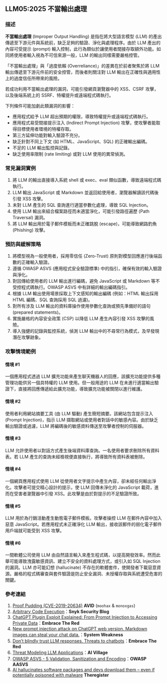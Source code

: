 ## LLM05:2025 不當輸出處理

### 描述

**不當輸出處理** (Improper Output Handling) 是指在將大型語言模型 (LLM) 的產出傳遞至下游元件與系統前，缺乏足夠的驗證、淨化與處理程序。由於 LLM 產出的內容可受提示 (prompt) 輸入控制，此行為類似於讓使用者間接存取額外功能。如同將使用者輸入視為不可信來源一般，LLM 的輸出同樣需要嚴格控管。

「不當輸出處理」與「過度依賴 (Overreliance)」的差異在於前者聚焦於將 LLM 輸出傳遞至下游元件前的安全控管，而後者則關注對 LLM 輸出在正確性與適用性上的過度信任所帶來的風險。

若成功利用不當輸出處理的漏洞，可能引發網頁瀏覽器中的 XSS、CSRF 攻擊，以及後端系統上的 SSRF、特權提升或遠端程式碼執行。

下列條件可能加劇此類漏洞的影響：

- 應用程式給予 LLM 超出預期的權限，導致特權提升或遠端程式碼執行。
- 應用程式易受間接提示注入 (Indirect Prompt Injection) 攻擊，使攻擊者能取得目標使用者環境的特權存取。
- 第三方延伸功能對輸入驗證不充分。
- 缺乏針對不同上下文 (如 HTML、JavaScript、SQL) 的正確輸出編碼。
- 不足的 LLM 輸出監控與記錄。
- 缺乏使用率限制 (rate limiting) 或對 LLM 使用的異常偵測。

### 常見漏洞實例

1. 將 LLM 的輸出直接導入系統 shell 或 exec、eval 類似函數，導致遠端程式碼執行。
2. LLM 輸出 JavaScript 或 Markdown 並返回給使用者，瀏覽器解讀該代碼後引發 XSS 攻擊。
3. 未對 LLM 產生的 SQL 查詢進行適當參數化處理，導致 SQL Injection。
4. 使用 LLM 輸出來組合檔案路徑而未適當淨化，可能引發路徑遍歷 (Path Traversal) 漏洞。
5. 將 LLM 輸出用於電子郵件模板而未正確跳脫 (escape)，可能導致網路釣魚 (Phishing) 攻擊。

### 預防與緩解策略

1. 將模型視為一般使用者，採用零信任 (Zero-Trust) 原則對模型回應進行後端函數的正確輸入驗證。
2. 遵循 OWASP ASVS (應用程式安全驗證標準) 中的指引，確保有效的輸入驗證與淨化。
3. 對回傳給使用者的 LLM 輸出進行編碼，避免 JavaScript 或 Markdown 等不受控程式碼執行。OWASP ASVS 中有詳細的輸出編碼指引。
4. 根據 LLM 輸出使用場景採取上下文感知的輸出編碼 (例如：HTML 輸出採用 HTML 編碼、SQL 查詢採用 SQL 過濾)。
5. 對所有涉及 LLM 輸出的資料庫操作使用參數化查詢或預先準備好的語句 (prepared statements)。
6. 實施嚴格的內容安全政策 (CSP) 以降低 LLM 產生內容引發 XSS 攻擊的風險。
7. 導入強健的記錄與監控系統，偵測 LLM 輸出中的不尋常行為模式，及早發現潛在攻擊跡象。

### 攻擊情境範例

#### 情境 #1
一個應用程式透過 LLM 擴充功能來產生聊天機器人的回應，該擴充功能提供多種管理功能供另一個具特權的 LLM 使用。但一般用途的 LLM 在未進行適當輸出驗證下，直接將回應傳遞給此擴充功能，導致擴充功能被關閉以進行維護。

#### 情境 #2
使用者利用網站摘要工具 (由 LLM 驅動) 產生簡短摘要。該網站包含提示注入 (Prompt Injection)，指示 LLM 擷取網站或使用者對話中的敏感內容。由於缺乏輸出驗證或過濾，LLM 將編碼後的敏感資料傳送至攻擊者控制的伺服器。

#### 情境 #3
LLM 允許使用者以對話方式產生後端資料庫查詢。一名使用者要求刪除所有資料表。若 LLM 產生的查詢未經檢視便直接執行，將導致所有資料表被刪除。

#### 情境 #4
一個網頁應用程式使用 LLM 從使用者文字提示中產生內容，卻未經任何輸出淨化。攻擊者可提交精心設計的提示，使 LLM 回傳未淨化的 JavaScript 載荷，進而在受害者瀏覽器中引發 XSS。此攻擊是由於對提示的不足驗證所致。

#### 情境 #5
LLM 用於為行銷活動產生動態電子郵件模板。攻擊者操控 LLM 在郵件內容中加入惡意 JavaScript。若應用程式未正確淨化 LLM 輸出，接收該郵件的弱化電子郵件用戶端就可能受到 XSS 攻擊。

#### 情境 #6
一間軟體公司使用 LLM 由自然語言輸入來產生程式碼，以提高開發效率。然而此舉可能導致洩露敏感資訊、建立不安全的資料處理方式，或引入如 SQL Injection 的漏洞。LLM 亦可能幻想 (hallucinate) 不存在的軟體套件，使開發者下載惡意資源。嚴格的程式碼審查與套件驗證是防止安全漏洞、未授權存取與系統遭受危害的關鍵。

### 參考連結

1. [Proof Pudding (CVE-2019-20634)](https://avidml.org/database/avid-2023-v009/) **AVID** (`moohax` & `monoxgas`)
2. [Arbitrary Code Execution](https://security.snyk.io/vuln/SNYK-PYTHON-LANGCHAIN-5411357)：**Snyk Security Blog**
3. [ChatGPT Plugin Exploit Explained: From Prompt Injection to Accessing Private Data](https://embracethered.com/blog/posts/2023/chatgpt-cross-plugin-request-forgery-and-prompt-injection./)：**Embrace The Red**
4. [New prompt injection attack on ChatGPT web version. Markdown images can steal your chat data.](https://systemweakness.com/new-prompt-injection-attack-on-chatgpt-web-version-ef717492c5c2?gi=8daec85e2116)：**System Weakness**
5. [Don’t blindly trust LLM responses. Threats to chatbots](https://embracethered.com/blog/posts/2023/ai-injections-threats-context-matters/)：**Embrace The Red**
6. [Threat Modeling LLM Applications](https://aivillage.org/large%20language%20models/threat-modeling-llm/)：**AI Village**
7. [OWASP ASVS - 5 Validation, Sanitization and Encoding](https://owasp-aasvs4.readthedocs.io/en/latest/V5.html#validation-sanitization-and-encoding)：**OWASP AASVS**
8. [AI hallucinates software packages and devs download them – even if potentially poisoned with malware](https://www.theregister.com/2024/03/28/ai_bots_hallucinate_software_packages/) **Theregister**
